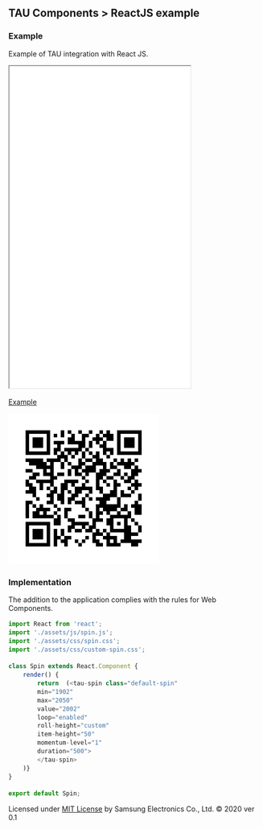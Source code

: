 ## TAU Components > ReactJS example

### Example

Example of TAU integration with React JS.

<iframe src="./apps/reactjs/index.html" width="360px" height="640px"></iframe>

[Example](./apps/reactjs/index.html)

![QR code](./images/reactjs-QR.png)

### Implementation

The addition to the application complies with the rules for Web Components.

```javascript
import React from 'react';
import './assets/js/spin.js';
import './assets/css/spin.css';
import './assets/css/custom-spin.css';

class Spin extends React.Component {
    render() {
        return 	(<tau-spin class="default-spin"
		min="1902"
		max="2050"
		value="2002"
		loop="enabled"
		roll-height="custom"
		item-height="50"
		momentum-level="1"
		duration="500">
	    </tau-spin>
    )}
}

export default Spin;

```

Licensed under [MIT License](license.html) by Samsung Electronics Co., Ltd. &copy;  2020
ver 0.1
